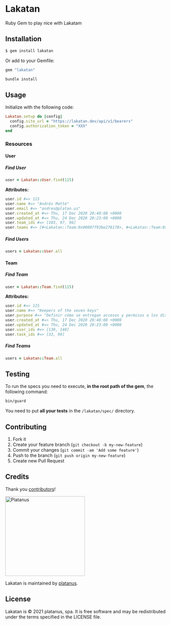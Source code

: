 # Lakatan

Ruby Gem to play nice with Lakatam

## Installation

```bash
$ gem install lakatan
```

Or add to your Gemfile:

```ruby
gem "lakatan"
```

```bash
bundle install
```

## Usage

Initialize with the following code:

```ruby
Lakatan.setup do |config|
  config.site_url = "https://lakatan.dev/api/v1/bearers"
  config.authorization_token = "XXX"
end
```

### Resources

#### User

##### Find User

```ruby
user = Lakatan::User.find(115)
```

**Attributes:**

```ruby
user.id #=> 115
user.name #=> "Andrés Matte"
user.email #=> "andres@platan.us"
user.created_at #=> Thu, 17 Dec 2020 20:40:08 +0000
user.updated_at #=> Thu, 24 Dec 2020 20:23:00 +0000
user.team_ids #=> [103, 97, 96]
user.teams #=> [#<Lakatan::Team:0x00007f93be276178>, #<Lakatan::Team:0x00007f93be276171]
```

##### Find Users

```ruby
users = Lakatan::User.all
```

#### Team

##### Find Team

```ruby
user = Lakatan::Team.find(115)
```

**Attributes:**

```ruby
user.id #=> 115
user.name #=> "Keepers of the seven keys"
user.purpose #=> "Definir cómo se entregan accesos y permisos a los distintos sistemas que necesitamos dentro de Platanus."
user.created_at #=> Thu, 17 Dec 2020 20:40:08 +0000
user.updated_at #=> Thu, 24 Dec 2020 20:23:00 +0000
user.user_ids #=> [139, 140]
user.task_ids #=> [33, 99]
```

##### Find Teams

```ruby
users = Lakatan::Team.all
```

## Testing

To run the specs you need to execute, **in the root path of the gem**, the following command:

```bash
bin/guard
```

You need to put **all your tests** in the `/lakatan/spec/` directory.

## Contributing

1. Fork it
2. Create your feature branch (`git checkout -b my-new-feature`)
3. Commit your changes (`git commit -am 'Add some feature'`)
4. Push to the branch (`git push origin my-new-feature`)
5. Create new Pull Request

## Credits

Thank you [contributors](https://github.com/platanus/lakatan/graphs/contributors)!

<img src="http://platan.us/gravatar_with_text.png" alt="Platanus" width="250"/>

Lakatan is maintained by [platanus](http://platan.us).

## License

Lakatan is © 2021 platanus, spa. It is free software and may be redistributed under the terms specified in the LICENSE file.
